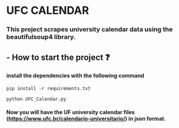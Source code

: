 # UFC CALENDAR

### This project scrapes university calendar data using the beautifulsoup4 library.

## - How to start the project ❓

#### install the dependencies with the following command

```
pip install -r requirements.txt
```

```
python UFC_Calendar.py
```

#### Now you will have the UF university calendar files (https://www.ufc.br/calendario-universitario/) in json format.
